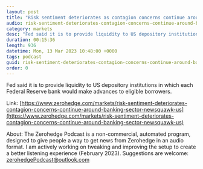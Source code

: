 ```yaml
---
layout: post
title: "Risk sentiment deteriorates as contagion concerns continue around the banking sector - Newsquawk US Market Open"
audio: risk-sentiment-deteriorates-contagion-concerns-continue-around-banking-sector-newsquawk-us-0
category: markets
desc: "Fed said it is to provide liquidity to US depository institutions in which each Federal Reserve bank would make advances to eligible borrowers."
duration: 00:15:36
length: 936
datetime: Mon, 13 Mar 2023 10:48:00 +0000
tags: podcast
guid: risk-sentiment-deteriorates-contagion-concerns-continue-around-banking-sector-newsquawk-us-0
order: 0
---
```

Fed said it is to provide liquidity to US depository institutions in which each Federal Reserve bank would make advances to eligible borrowers.

Link: [https://www.zerohedge.com/markets/risk-sentiment-deteriorates-contagion-concerns-continue-around-banking-sector-newsquawk-us](https://www.zerohedge.com/markets/risk-sentiment-deteriorates-contagion-concerns-continue-around-banking-sector-newsquawk-us)

About: The Zerohedge Podcast is a non-commercial, automated program, designed to give people a way to get news from Zerohedge in an audio format.  I am actively working on tweaking and improving the setup to create a better listening experience (February 2023).  Suggestions are welcome: [zerohedgePodcast@outlook.com](mailto:zerohedgePodcast@outlook.com)
